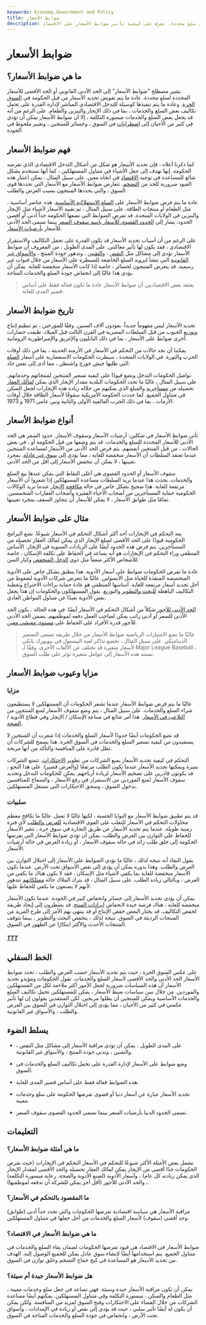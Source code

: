 ```yaml
---
keywords: Economy,Government and Policy
title: ضوابط الأسعار
description: ضوابط الأسعار هي الأسعار الدنيا أو القصوى التي تفرضها الحكومة والتي يمكن فرضها على سلع محددة. تعرف على كيفية تأثير ضوابط الأسعار على الاقتصاد.
---
```


# ضوابط الأسعار
## ما هي ضوابط الأسعار؟

يشير مصطلح "ضوابط الأسعار" إلى الحد الأدنى القانوني أو الحد الأقصى للأسعار المحددة لسلع محددة. عادة ما يتم تفويض تحديد الأسعار من قبل الحكومة في [السوق الحرة](/freemarket). وعادة ما يتم تنفيذها كوسيلة للتدخل الاقتصادي المباشر لإدارة القدرة على تحمل تكاليف بعض السلع والخدمات ، بما في ذلك الإيجار والبنزين والطعام. على الرغم من أنه قد يجعل بعض السلع والخدمات ميسورة التكلفة ، إلا أن ضوابط الأسعار يمكن أن تؤدي في كثير من الأحيان إلى [اضطرابات](/marketdisruption) في السوق ، وخسائر للمنتجين ، وتغيير ملحوظ في الجودة.

## فهم ضوابط الأسعار

كما ذكرنا أعلاه ، فإن تحديد الأسعار هو شكل من أشكال التدخل الاقتصادي الذي تفرضه الحكومة. إنها تهدف إلى جعل الأشياء في متناول المستهلكين ، كما أنها تستخدم بشكل شائع للمساعدة في توجيه [الاقتصاد](/economy) في اتجاه معين. على سبيل المثال ، يمكن اعتبار هذه القيود ضرورية للحد من [التضخم](/inflation). تتعارض ضوابط الأسعار مع الأسعار التي تحددها قوى السوق ، والتي يحددها المنتجون بسبب العرض والطلب.

عادة ما يتم فرض ضوابط الأسعار على [السلع الاستهلاكية الأساسية](/consumerstaples). هذه عناصر أساسية ، مثل الطعام أو منتجات الطاقة. على سبيل المثال ، تم تقييد الأسعار لأشياء مثل الإيجار والبنزين في الولايات المتحدة. قد تفرض الضوابط التي تضعها الحكومة حداً أدنى أو أقصى الحدود. يشار إلى [الحدود القصوى للأسعار باسم سقوف السعر](/price-ceiling) بينما تسمى الحد الأدنى للأسعار [بأرضيات الأسعار](/floor).

على الرغم من أن أسباب تحديد الأسعار قد تكون القدرة على تحمل التكاليف والاستقرار الاقتصادي ، فقد يكون لها تأثير معاكس. على المدى الطويل ، من المعروف أن ضوابط الأسعار تؤدي إلى مشاكل مثل [النقص](/shortage) ، [والتقنين](/rationing) ، وتدهور جودة المنتج ، [والأسواق غير القانونية](/blackmarket) التي تنشأ لتزويد السلع الخاضعة للسيطرة على الأسعار من خلال قنوات غير رسمية. قد يتعرض المنتجون لخسائر ، خاصة إذا كانت الأسعار منخفضة للغاية. يمكن أن يؤدي هذا غالبًا إلى انخفاض جودة السلع والخدمات المتاحة.

> يعتقد بعض الاقتصاديين أن ضوابط الأسعار عادة ما تكون فعالة فقط على أساس قصير المدى للغاية.

>

## تاريخ ضوابط الأسعار

تحديد الأسعار ليس مفهوماً جديداً. يعودون آلاف السنين. وفقًا للمؤرخين ، تم تنظيم إنتاج [وتوزيع](/distribution) الحبوب من قبل السلطات المصرية في القرن الثالث قبل الميلاد. طبقت حضارات أخرى ضوابط على الأسعار ، بما في ذلك البابليون والإغريق والإمبراطورية الرومانية.

يمكننا أن نجد حالات من التحكم في الأسعار في الأزمنة الحديثة ، بما في ذلك أوقات الحرب والثورة. في الولايات المتحدة ، سيطرت الحكومات الاستعمارية على أسعار [السلع](/commodity) التي طلبها جيش جورج واشنطن ، مما أدى إلى نقص حاد.

تواصل الحكومات التدخل وتضع قيودًا على كيفية تسعير المنتجين لمنتجاتهم وخدماتهم. على سبيل المثال ، غالبًا ما تحدد الحكومات البلدية مقدار الإيجار الذي يمكن [لمالك العقار](/landlord) تحصيله من [مستأجريه](/lessee) والمبلغ الذي يمكنهم من خلاله زيادة هذه الإيجارات لجعل السكن في متناول الجميع. كما حددت الحكومة الأمريكية سقوفًا لأسعار الطاقة خلال أوقات الأزمات ، بما في ذلك الحرب العالمية الأولى والثانية وبين عامي 1971 و 1973.

## أنواع ضوابط الأسعار

تأتي ضوابط الأسعار في شكلين: أرضيات الأسعار وسقوف الأسعار. حدود السعر هي الحد الأدنى للأسعار المحددة للسلع والخدمات. قد يتم وضعها من قبل الحكومة أو ، في بعض الحالات ، من قبل المنتجين أنفسهم. يتم فرض الحد الأدنى من الأسعار لمساعدة المنتجين عندما تعتقد السلطات أن الأسعار منخفضة للغاية ، مما يؤدي إلى [سوق غير عادلة](/market). بمجرد تعيينها ، لا يمكن أن تنخفض الأسعار إلى أقل من الحد الأدنى.

سقوف الأسعار أو الحدود القصوى هي أعلى النقاط التي يمكن عندها بيع السلع والخدمات. يحدث هذا عندما تريد السلطات مساعدة المستهلكين إذا شعروا أن الأسعار مرتفعة للغاية. هذا صحيح بشكل خاص في حالة [مكافحة](/rent-control) [الإيجار](/rent-control) عندما تريد الوكالات الحكومية حماية المستأجرين من أصحاب الأحياء الفقيرة وأصحاب العقارات المتحمسين. تمامًا مثل طوابق الأسعار ، لا يمكن للأسعار أن تتجاوز السقف بمجرد تعيينها.

## مثال على ضوابط الأسعار

يعد التحكم في الإيجارات أحد أكثر أشكال التحكم في الأسعار شيوعًا. تضع البرامج الحكومية قيودًا على الحد الأقصى لمبلغ الإيجار الذي يمكن لمالك العقار تحصيله من المستأجرين. يتم فرض هذه الحدود أيضًا على الزيادات السنوية في الإيجار. الأساس المنطقي وراء التحكم في الإيجارات هو أنه يساعد في الحفاظ على تكلفة الإسكان ، خاصة للأشخاص الأكثر ضعفاً مثل ذوي [الدخل المنخفض](/income) وكبار السن.

عادة ما تفرض الحكومات ضوابط على أسعار الأدوية. هذا ينطبق بشكل خاص على الأدوية المتخصصة المنقذة للحياة مثل الأنسولين. غالبًا ما تتعرض شركات الأدوية لضغوط من أجل تحديد أسعار مرتفعة للغاية. أساسها المنطقي هو عادة حماية براءات الاختراع وتغطية التكاليف الباهظة [للبحث والتطوير](/randd) والتوزيع. يقول المستهلكون والحكومات إن هذا يجعل بعض الأدوية بعيدًا عن متناول المواطن العادي.

[الحد الأدنى للأجور](/minimum_wage) شكلاً من أشكال التحكم في الأسعار أيضًا. في هذه الحالة ، يكون الحد الأدنى للسعر أو أدنى راتب يمكن لصاحب العمل دفعه لموظفيهم. يضمن الحد الأدنى للأجور قدرة الأفراد على الحفاظ على [مستوى معيشي معين](/standard-of-living).

> غالبًا ما تضع الامتيازات الرياضية ضوابط الأسعار من خلال طريقة تسمى التسعير الديناميكي. على سبيل المثال ، تخضع تذاكر لعبة البيسبول في نيويورك يانكي لأسعار متغيرة قد تختلف عن الألعاب الأخرى. وفقًا لـ Major League Baseball ، تستند هذه الأسعار إلى عوامل متغيرة تؤثر على طلب السوق.

>

## مزايا وعيوب ضوابط الأسعار

### مزايا

غالبًا ما يتم فرض ضوابط الأسعار عندما تشعر الحكومات أن المستهلكين لا يستطيعون شراء السلع والخدمات. على سبيل المثال ، يتم وضع سقوف الأسعار لمنع المنتجين من [التلاعب في الأسعار](/fixing). هذا أمر شائع في صناعة الإسكان / الإيجار وفي قطاع الأدوية / [الصحة](/sector).

قد تضع الحكومات أيضًا حدودًا لأسعار السلع والخدمات إذا شعرت أن المنتجين لا يستفيدون من كيفية تسعير السلع والخدمات في السوق الحرة. هذا يسمح للشركات أن تظل قادرة على المنافسة والتأكد من أنها مربحة.

التحكم في كيفية تحديد الأسعار يمنع الشركات من تطوير [الاحتكارات](/monopoly). تتمتع الشركات بميزة ويمكنها تحديد الأسعار عندما يكون الطلب مرتفعًا (والعرض قصير). على هذا النحو ، قد يكونون قادرين على تضخيم الأسعار لزيادة أرباحهم. يمكن للحكومات التدخل وتحديد سقوف الأسعار لمنع الموردين من الاستمرار في رفع الأسعار ، والسماح للمنافسين بدخول السوق ، وسحق الاحتكارات التي تستغل المستهلكين.

### سلبيات

قد يتم تطبيق ضوابط الأسعار مع النوايا الحسنة ، لكنها غالبًا لا تعمل. غالبًا ما تكافح معظم محاولات التحكم في الأسعار للتغلب على القوى الاقتصادية [للعرض والطلب](/law-of-supply-demand) لأي فترة زمنية طويلة. عندما يتم تحديد الأسعار عن طريق التجارة في سوق حرة ، تتغير الأسعار للحفاظ على التوازن بين العرض والطلب. يمكن أن تؤدي ضوابط الأسعار التي تفرضها الحكومة إلى خلق طلب زائد في حالة سقوف الأسعار ، أو زيادة العرض في حالة أرضيات الأسعار.

يقول النقاد أنه نتيجة لذلك ، غالبًا ما تؤدي الضوابط على الأسعار إلى اختلال التوازن بين العرض والطلب. وهذا بدوره يمكن أن يؤدي إلى نقص الأسواق تحت الأرض. عندما تكون الأسعار منخفضة للغاية بما يكفي لأشياء مثل الإسكان ، فقد لا يكون هناك ما يكفي من العرض ، وبالتالي زيادة الطلب. على سبيل المثال ، قد يترك الملاك حالة [ممتلكاتهم](/property) تتدهور لأنهم لا يصنعون ما يكفي للحفاظ عليها.

يمكن أن يؤدي تحديد الأسعار إلى خسائر وانخفاض كبير في الجودة. عندما تكون الأسعار منخفضة للغاية ، هناك فرصة جيدة لانخفاض [إيرادات المنتج](/revenue). قد يضطرون إلى إيجاد طريقة لخفض التكاليف. قد يختار البعض خفض الإنتاج أو قد ينتهي بهم الأمر إلى طرح المزيد من المنتجات الرديئة في السوق. نتيجة لذلك ، ينخفض البحث والتطوير ، بينما تتوقف المنتجات الأحدث والأكثر ابتكارًا عن الظهور في السوق.

<h5> <a href=""> TTT </a> </h5>

## الخط السفلي

على عكس السوق الحرة ، حيث يتم تحديد الأسعار حسب العرض والطلب ، تحدد ضوابط الأسعار الحد الأدنى والحد الأقصى لأسعار السلع والخدمات. تقول الحكومات ومؤيدو تحديد الأسعار أن هذه السياسات ضرورية لجعل الأمور أكثر ملاءمة لكل من المستهلكين والموردين. من خلال سن سياسات ضبط الأسعار ، يمكن للمستهلكين تحمل تكاليف السلع والخدمات الأساسية ويمكن للمنتجين أن يظلوا مربحين. لكن المنتقدين يقولون إن لها تأثير عكسي في كثير من الأحيان ، مما يؤدي إلى اختلال التوازن في السوق بين العرض والطلب ، والأسواق غير القانونية.

## يسلط الضوء

- على المدى الطويل ، يمكن أن تؤدي مراقبة الأسعار إلى مشاكل مثل النقص ، والتقنين ، وتدني جودة المنتج ، والأسواق غير القانونية.

- وضع ضوابط على الأسعار لإدارة القدرة على تحمل تكاليف السلع والخدمات في السوق.

- هذه الضوابط فعالة فقط على أساس قصير المدى للغاية.

- تحديد الأسعار عبارة عن أسعار دنيا أو قصوى تفرضها الحكومة على سلع وخدمات معينة.

- تسمى الحدود الدنيا بأرضيات السعر بينما تسمى الحدود القصوى سقوف السعر.

## التعليمات

### ما هي أمثلة ضوابط الأسعار؟

تشمل بعض الأمثلة الأكثر شيوعًا للتحكم في الأسعار التحكم في الإيجارات (حيث تفرض الحكومات حدًا أقصى من الإيجار يمكن لمالك العقار تحصيله والحد الأقصى لمقدار الإيجار الذي يمكن زيادته كل عام) ، وأسعار الأدوية (لصنع الأدوية والصحة. رعاية ميسورة التكلفة) ، والحد الأدنى للأجور (أقل أجر يمكن للشركة أن تدفعه لموظفيها).

### ما المقصود بالتحكم في الأسعار؟

مراقبة الأسعار هي سياسة اقتصادية تفرضها الحكومات والتي تحدد حداً أدنى (طوابق) وحد أقصى (سقوف) لأسعار السلع والخدمات من أجل جعلها في متناول المستهلكين.

### ما هي ضوابط الأسعار في الاقتصاد؟

ضوابط الأسعار في الاقتصاد هي قيود تفرضها الحكومات لضمان بقاء السلع والخدمات في متناول الجميع. يتم استخدامها أيضًا لإنشاء سوق عادل يمكن للجميع الوصول إليه. الهدف من تحديد الأسعار هو المساعدة في كبح جماح التضخم وخلق توازن في السوق.

### هل ضوابط الأسعار جيدة أم سيئة؟

يمكن أن تكون مراقبة الأسعار جيدة وسيئة. فهي تساعد في جعل سلع وخدمات معينة ، مثل الطعام والسكن ، ميسورة التكلفة وفي متناول المستهلكين. يمكنهم أيضًا مساعدة الشركات من خلال القضاء على الاحتكارات وفتح السوق لمزيد من المنافسة. ولكن يمكن أن يكون له أيضًا تأثير سلبي ، حيث قد يؤدي إلى نقص أو زيادة في الإمدادات ، وأسواق تحت الأرض ، وانخفاض في جودة السلع والخدمات المتاحة في السوق.

